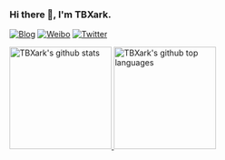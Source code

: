 ### Hi there 👋, I'm TBXark.

[![Blog](https://img.shields.io/badge/Blog-111.svg)](https://www.tbxark.com)
[![Weibo](https://img.shields.io/badge/Weibo-ff2000.svg)](https://weibo.com/tbxark)
[![Twitter](https://img.shields.io/badge/Twitter-1190df.svg)](https://twitter.com/tbxark)

<a href="https://github.com/tbxark">
  <img height="180em" src="https://tbxark-github-stats.vercel.app/api?username=tbxark&show_icons=true&theme=dark&count_private=true" alt="TBXark's github stats" />
  <img height="180em" src="https://tbxark-github-stats.vercel.app/api/top-langs/?username=tbxark&theme=dark&layout=compact&hide=html,css&exclude_repo=bg" alt="TBXark's github top languages" />
</a>
